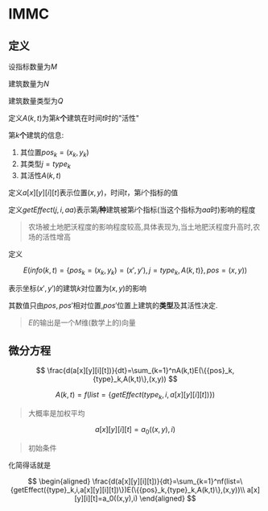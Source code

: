 # IMMC

## 定义

设指标数量为$M$

建筑数量为$N$

建筑数量类型为$Q$

定义$A(k,t)$为第$k$**个**建筑在时间$t$时的"活性"

第$k$**个**建筑的信息:

1. 其位置${pos}_k=(x_k,y_k)$
2. 其类型$j={type}_k$
3. 其活性$A(k,t)$

定义$a[x][y][i][t]$表示位置$(x,y)$，时间$t$，第$i$个指标的值

定义$getEffect(j,i,aa)$表示第$j$**种**建筑被第$i$个指标(当这个指标为$aa$时)影响的程度

> 农场被土地肥沃程度的影响程度较高,具体表现为,当土地肥沃程度升高时,农场的活性增高

定义

$$
E({info}(k,t)=\{{pos}_k=(x_k,y_k)=(x',y'),j={type}_k,A(k,t)\},pos=(x,y))
$$

表示坐标$(x',y')$的建筑$k$对位置为$(x,y)$的影响

其数值只由$pos,pos'$相对位置,$pos'$位置上建筑的**类型**及其活性决定.

> $E$的输出是一个$M$维(数学上的)向量

## 微分方程

$$
\frac{d(a[x][y][i][t])}{dt}=\sum_{k=1}^nA(k,t)E(\{{pos}_k,{type}_k,A(k,t)\},(x,y))
$$

$$
A(k,t)=f(list=\{getEffect({type}_k,i,a[x][y][i][t])\})
$$

> 大概率是加权平均

$$
a[x][y][i][t]=a_0((x,y),i)
$$

> 初始条件

化简得话就是

$$
\begin{aligned}
\frac{d(a[x][y][i][t])}{dt}=\sum_{k=1}^nf(list=\{getEffect({type}_k,i,a[x][y][i][t])\})E(\{{pos}_k,{type}_k,A(k,t)\},(x,y))\\
a[x][y][i][t]=a_0((x,y),i)
\end{aligned}
$$